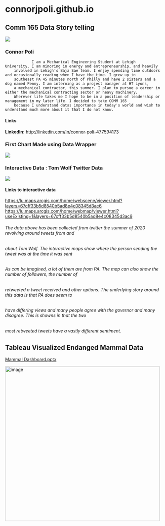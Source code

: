 # connorjpoli.github.io

## Comm 165 Data Story telling 
![](https://user-images.githubusercontent.com/106359332/173709375-ce1578f2-4008-49cf-8ce2-89ba36a45a9c.jpg)

### Connor Poli

                I am a Mechanical Engineering Student at Lehigh University. I am minoring in energy and entrepreneurship, and heavily 
        involved in Lehigh's Baja Sae team. I enjoy spending time outdoors and occasionally reading when I have the time. I grew up in 
        southeast PA 45 minutes north of Philly and have 2 sisters and a dog named Penny. I am interning as a project manager at HT Lyons, 
        a mechanical contractor, this summer. I plan to pursue a career in either the mechanical contracting sector or heavy machinery. 
        Wherever life takes me I hope to be in a position of leadership or management in my later life. I decided to take COMM 165 
        because I understand datas importance in today's world and wish to understand much more about it that I do not know.
        
####  Links 
  **LinkedIn:** <http://linkedin.com/in/connor-poli-477594173>

    

### First Chart Made using Data Wrapper


![](https://user-images.githubusercontent.com/106359332/172267560-05bffcca-f0c9-4228-abd8-6f944fc1af56.png)

### Interactive Data : Tom Wolf Twitter Data 

![](https://user-images.githubusercontent.com/106359332/174513800-d0c7432c-cb13-462d-aa6b-7ffdfc72592a.PNG)
#### Links to interactive data
<https://lu.maps.arcgis.com/home/webscene/viewer.html?layers=67cff33b5d8540b5ad8e4c08345d3ac6>
<https://lu.maps.arcgis.com/home/webmap/viewer.html?useExisting=1&layers=67cff33b5d8540b5ad8e4c08345d3ac6>

###### The data above has been collected from twitter the summer of 2020 revolving around tweets from and 
###### about Tom Wolf. The interactive maps show where the person sending the tweet was at the time it was sent 
###### As can be imagined, a lot of them are from PA. The map  can also show the number of followers, the number of 
###### retweeted a tweet received and other options. The underlying story around this data is that PA does seem to 
###### have differing views and many people agree with the governor and many disagree. This is showns in that the two
###### most retweeted tweets have a vastly different sentiment.


## Tableau Visualized Endanged Mammal Data

[Mammal Dashboard.pptx](https://github.com/connorjpoli/connorjpoli.github.io/files/8981624/Mammal.Dashboard.pptx)

<img width="500" alt="image" src="https://user-images.githubusercontent.com/106359332/175696976-7ac7ef69-bff0-4613-9bb9-a9a670413746.png">


